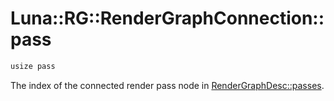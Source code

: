 # Luna::RG::RenderGraphConnection::pass

```c++
usize pass
```

The index of the connected render pass node in [RenderGraphDesc::passes](struct_luna_1_1_r_g_1_1_render_graph_desc_1a133bc7b9c234c96238d19033841d2fe5.md). 

